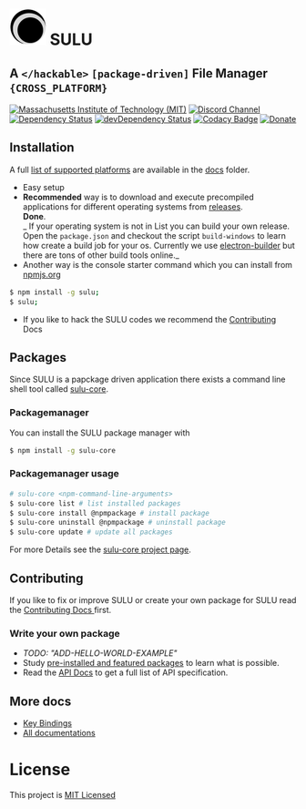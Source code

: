 # ![SULU](src/logo-sm.png) SULU

## A ```</hackable>``` ```[package-driven]``` File Manager ```{CROSS_PLATFORM}```

[![Massachusetts Institute of Technology (MIT)](https://s-a.github.io/license/img/mit.svg)](/LICENSE.md#mit)
[![Discord Channel](https://img.shields.io/badge/discord-testing@reactiflux-738bd7.svg?style=flat-square)](https://discord.gg/rX7hu3D)
[![Dependency Status](https://david-dm.org/sulu-one/sulu.svg)](https://david-dm.org/sulu-one/sulu)
[![devDependency Status](https://david-dm.org/sulu-one/sulu/dev-status.svg)](https://david-dm.org/sulu-one/sulu#info=devDependencies)
[![Codacy Badge](https://www.codacy.com/project/badge/e5ce84ae276649d5ab61f4f1b264e5e0)](https://www.codacy.com/app/stephanahlf/sulu)
[![Donate](http://s-a.github.io/donate/donate.svg)](http://s-a.github.io/donate/)

## Installation

A full [list of supported platforms](docs/supported-platforms.md) are available in the [docs](/docs/) folder.

- Easy setup
 - **Recommended** way is to download and execute precompiled applications for different operating systems from [releases](https://github.com/sulu-one/sulu/releases).  
 **Done**.  
_
If your operating system is not in List you can build your own release. Open the ```package.json``` and checkout the script ```build-windows``` to learn how create a build job for your os. Currently we use [electron-builder](https://github.com/electron-userland/electron-builder) but there are tons of other build tools online._
- Another way is the console starter command which you can install from [npmjs.org](https://www.npmjs.com/package/sulu)
```bash
$ npm install -g sulu;
$ sulu;
```
- If you like to hack the SULU codes we recommend the  [Contributing](https://github.com/sulu-one/sulu/blob/master/CONTRIBUTING.md#contributing) Docs

## Packages

Since SULU is a papckage driven application there exists a command line shell tool called [sulu-core](https://github.com/sulu-one/sulu-core).
### Packagemanager

You can install the SULU package manager with

```bash
$ npm install -g sulu-core
```

### Packagemanager usage

```bash
# sulu-core <npm-command-line-arguments>
$ sulu-core list # list installed packages
$ sulu-core install @npmpackage # install package
$ sulu-core uninstall @npmpackage # uninstall package
$ sulu-core update # update all packages
```
For more Details see the [sulu-core project page](https://github.com/sulu-one/sulu-core).

## Contributing

If you like to fix or improve SULU or create your own package for SULU read the [Contributing Docs ](https://github.com/sulu-one/sulu/blob/master/CONTRIBUTING.md#contributing) first.

### Write your own package

- _TODO: "ADD-HELLO-WORLD-EXAMPLE"_
- Study [pre-installed and featured packages](docs/packages.md) to learn what is possible.
- Read the [API Docs](./docs/api.md) to get a full list of API specification.

## More docs
- [Key Bindings](/docs/key-bindings.md)
- [All documentations](/docs/)

# License
This project is [MIT Licensed](/LICENSE.md)
